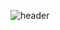 ![header](https://capsule-render.vercel.app/api?type=waving&color=34E939&height=300&section=header&text=🥕🍎🥬🧅박준영의%20사이버%20텃밭🥑🥝🫑🥒&fontSize=50&fontColor=FBFCFC&animation=fadeIn)

